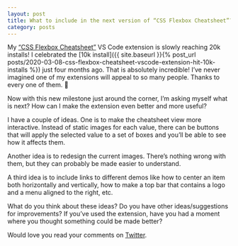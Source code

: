 ```yaml
---
layout: post
title: What to include in the next version of “CSS Flexbox Cheatsheet”?
category: posts
---
```


My [“CSS Flexbox Cheatsheet”](https://marketplace.visualstudio.com/items?itemName=dzhavat.css-flexbox-cheatsheet) VS Code extension is slowly reaching 20k installs! I celebrated the [10k install]({{ site.baseurl }}{% post_url posts/2020-03-08-css-flexbox-cheatsheet-vscode-extension-hit-10k-installs %}) just four months ago. That is absolutely incredible! I’ve never imagined one of my extensions will appeal to so many people. Thanks to every one of them. 💖

Now with this new milestone just around the corner, I’m asking myself what is next? How can I make the extension even better and more useful?

I have a couple of ideas. One is to make the cheatsheet view more interactive. Instead of static images for each value, there can be buttons that will apply the selected value to a set of boxes and you’ll be able to see how it affects them.

Another idea is to redesign the current images. There’s nothing wrong with them, but they can probably be made easier to understand.

A third idea is to include links to different demos like how to center an item both horizontally and vertically, how to make a top bar that contains a logo and a menu aligned to the right, etc.

What do you think about these ideas? Do you have other ideas/suggestions for improvements? If you’ve used the extension, have you had a moment where you thought something could be made better?

Would love you read your comments on [Twitter](https://twitter.com/dzhavatushev).